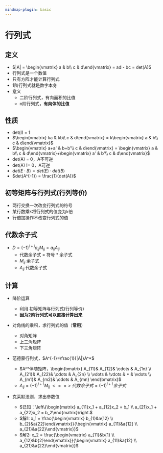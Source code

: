 ```yaml
---
mindmap-plugin: basic
---
```


# 行列式

## 定义
- $|A| = \begin{vmatrix} a & b\\ c & d\end{vmatrix} = ad - bc = det(A)$
- 行列式是一个数值
- 只有方阵才能计算行列式
- 1阶行列式就是数字本身
- 意义
    - 二阶行列式，有向面积的比值
    - n阶行列式，**有向体的比值**

## 性质
- det(I) = 1
- $\begin{vmatrix} ka & kb\\ c & d\end{vmatrix} = k\begin{vmatrix} a & b\\ c & d\end{vmatrix}$
- $\begin{vmatrix} a+a' & b+b'\\ c & d\end{vmatrix} = \begin{vmatrix} a & b\\ c & d\end{vmatrix}+\begin{vmatrix} a' & b'\\ c & d\end{vmatrix}$
- det(A) = 0，A不可逆
- det(A) != 0，A可逆
- $det(E \cdot B) = det(E) \cdot det(B)$
- $det(A^{-1}) = \frac{1}{det(A)}$

## 初等矩阵与行列式(行列等价)
- 两行交换一次改变行列式的符号
- 某行数乘k将行列式的值变为k倍
- 行倍加操作不改变行列式的值

## 代数余子式
- $D=(-1)^{i+j}a_{ij}M_{ij} = a_{ij}A_{ij}$
	- 代数余子式 = 符号 * 余子式
	- $M_{ij}$ 余子式
	- $A_{ij}$ 代数余子式
## 计算
- 降阶运算
	- 利用 初等矩阵与行列式(行列等价)
	- **因为2阶行列式可以直接计算出来**
- 对角线的乘积，求行列式的值（**常用**）
    - 对角矩阵
    - 上三角矩阵
    - 下三角矩阵
- 范德蒙行列式，$A^{-1}=\frac{1}{|A|}A^*$
    - $A^*伴随矩阵，\begin{bmatrix}  A_{11}& A_{12}& \cdots  & A_{1n} \\  A_{21}& A_{22}& \cdots  & A_{2n} \\  \vdots & \vdots & * & \vdots \\  A_{m1}& A_{m2}& \cdots  & A_{mn} \end{bmatrix}$
    - $A_{ij}=(-1)^{i+1}M_{ij} \;<==>\; 代数余子式 = (-1)^{i+1}余子式$

- 克莱默法则，求出参数值
    - $已知：\left\{\begin{matrix}   a_{11}x_1 + a_{12}x_2 = b_1 \\    a_{21}x_1 + a_{22}x_2 = b_2\end{matrix}\right.$
    - $解1: x_1 = \frac{\begin{vmatrix}  b_{1}&a{12} \\  b_{2}&a{22}\end{vmatrix}}{\begin{vmatrix}  a_{11}&a{12} \\  a_{21}&a{22}\end{vmatrix}}$
    - $解2: x_2 = \frac{\begin{vmatrix}  a_{11}&b{1} \\  a_{12}&b{2}\end{vmatrix}}{\begin{vmatrix}  a_{11}&a{12} \\  a_{21}&a{22}\end{vmatrix}}$